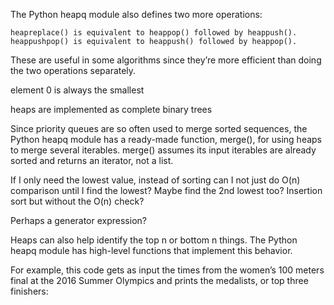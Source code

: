 The Python heapq module also defines two more operations:

    heapreplace() is equivalent to heappop() followed by heappush().
    heappushpop() is equivalent to heappush() followed by heappop().

These are useful in some algorithms since they’re more efficient than doing the two operations separately.

element 0 is always the smallest

heaps are implemented as complete binary trees

Since priority queues are so often used to merge sorted sequences, the Python heapq module has a ready-made function, merge(), for using heaps to merge several iterables. merge() assumes its input iterables are already sorted and returns an iterator, not a list.

If I only need the lowest value, instead of sorting can I not just do O(n) comparison until I find the lowest?
Maybe find the 2nd lowest too?
Insertion sort but without the O(n) check?

Perhaps a generator expression?

Heaps can also help identify the top n or bottom n things. The Python heapq module has high-level functions that implement this behavior.

For example, this code gets as input the times from the women’s 100 meters final at the 2016 Summer Olympics and prints the medalists, or top three finishers:


